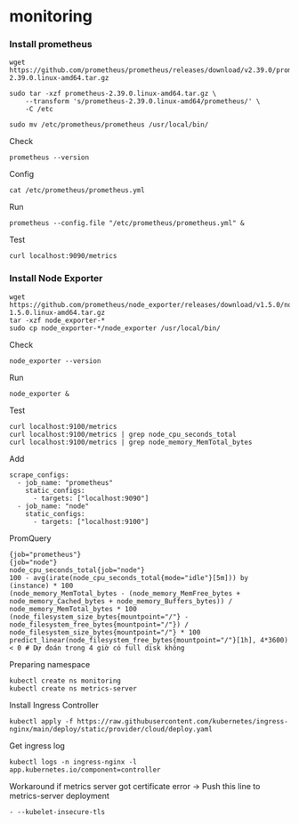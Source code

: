 # monitoring

### Install prometheus

```
wget https://github.com/prometheus/prometheus/releases/download/v2.39.0/prometheus-2.39.0.linux-amd64.tar.gz
```

```
sudo tar -xzf prometheus-2.39.0.linux-amd64.tar.gz \
    --transform 's/prometheus-2.39.0.linux-amd64/prometheus/' \
    -C /etc
```

```
sudo mv /etc/prometheus/prometheus /usr/local/bin/
```

Check
```
prometheus --version
```

Config
```
cat /etc/prometheus/prometheus.yml
```

Run
```
prometheus --config.file "/etc/prometheus/prometheus.yml" &
```

Test
```
curl localhost:9090/metrics
```

### Install Node Exporter

```
wget https://github.com/prometheus/node_exporter/releases/download/v1.5.0/node_exporter-1.5.0.linux-amd64.tar.gz
tar -xzf node_exporter-*
sudo cp node_exporter-*/node_exporter /usr/local/bin/
```

Check
```
node_exporter --version
```

Run
```
node_exporter &
```

Test
```
curl localhost:9100/metrics
curl localhost:9100/metrics | grep node_cpu_seconds_total
curl localhost:9100/metrics | grep node_memory_MemTotal_bytes
```

Add
```
scrape_configs:
  - job_name: "prometheus"
    static_configs:
      - targets: ["localhost:9090"]
  - job_name: "node"
    static_configs:
      - targets: ["localhost:9100"]
```

PromQuery
```
{job="prometheus"}
{job="node"}
node_cpu_seconds_total{job="node"}
100 - avg(irate(node_cpu_seconds_total{mode="idle"}[5m])) by (instance) * 100
(node_memory_MemTotal_bytes - (node_memory_MemFree_bytes + node_memory_Cached_bytes + node_memory_Buffers_bytes)) / node_memory_MemTotal_bytes * 100
(node_filesystem_size_bytes{mountpoint="/"} - node_filesystem_free_bytes{mountpoint="/"}) / node_filesystem_size_bytes{mountpoint="/"} * 100
predict_linear(node_filesystem_free_bytes{mountpoint="/"}[1h], 4*3600) < 0 # Dự đoán trong 4 giờ có full disk không
```

Preparing namespace
```
kubectl create ns monitoring
kubectl create ns metrics-server
```

Install Ingress Controller
```
kubectl apply -f https://raw.githubusercontent.com/kubernetes/ingress-nginx/main/deploy/static/provider/cloud/deploy.yaml
```

Get ingress log
```
kubectl logs -n ingress-nginx -l app.kubernetes.io/component=controller
```

Workaround if metrics server got certificate error -> Push this line to metrics-server deployment
```
- --kubelet-insecure-tls
```
